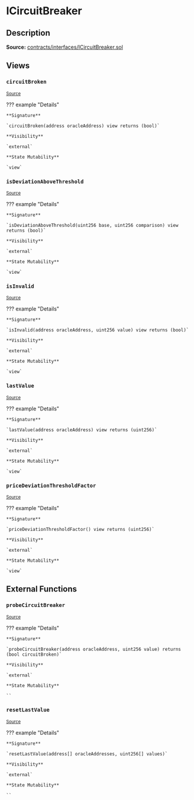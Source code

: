 # ICircuitBreaker

## Description

**Source:** [contracts/interfaces/ICircuitBreaker.sol](https://github.com/Synthetixio/synthetix/tree/v2.101.3/contracts/interfaces/ICircuitBreaker.sol)

## Views

### `circuitBroken`

<sub>[Source](https://github.com/Synthetixio/synthetix/tree/v2.101.3/contracts/interfaces/ICircuitBreaker.sol#L14)</sub>

??? example "Details"

    **Signature**

    `circuitBroken(address oracleAddress) view returns (bool)`

    **Visibility**

    `external`

    **State Mutability**

    `view`

### `isDeviationAboveThreshold`

<sub>[Source](https://github.com/Synthetixio/synthetix/tree/v2.101.3/contracts/interfaces/ICircuitBreaker.sol#L10)</sub>

??? example "Details"

    **Signature**

    `isDeviationAboveThreshold(uint256 base, uint256 comparison) view returns (bool)`

    **Visibility**

    `external`

    **State Mutability**

    `view`

### `isInvalid`

<sub>[Source](https://github.com/Synthetixio/synthetix/tree/v2.101.3/contracts/interfaces/ICircuitBreaker.sol#L6)</sub>

??? example "Details"

    **Signature**

    `isInvalid(address oracleAddress, uint256 value) view returns (bool)`

    **Visibility**

    `external`

    **State Mutability**

    `view`

### `lastValue`

<sub>[Source](https://github.com/Synthetixio/synthetix/tree/v2.101.3/contracts/interfaces/ICircuitBreaker.sol#L12)</sub>

??? example "Details"

    **Signature**

    `lastValue(address oracleAddress) view returns (uint256)`

    **Visibility**

    `external`

    **State Mutability**

    `view`

### `priceDeviationThresholdFactor`

<sub>[Source](https://github.com/Synthetixio/synthetix/tree/v2.101.3/contracts/interfaces/ICircuitBreaker.sol#L8)</sub>

??? example "Details"

    **Signature**

    `priceDeviationThresholdFactor() view returns (uint256)`

    **Visibility**

    `external`

    **State Mutability**

    `view`

## External Functions

### `probeCircuitBreaker`

<sub>[Source](https://github.com/Synthetixio/synthetix/tree/v2.101.3/contracts/interfaces/ICircuitBreaker.sol#L19)</sub>

??? example "Details"

    **Signature**

    `probeCircuitBreaker(address oracleAddress, uint256 value) returns (bool circuitBroken)`

    **Visibility**

    `external`

    **State Mutability**

    ``

### `resetLastValue`

<sub>[Source](https://github.com/Synthetixio/synthetix/tree/v2.101.3/contracts/interfaces/ICircuitBreaker.sol#L17)</sub>

??? example "Details"

    **Signature**

    `resetLastValue(address[] oracleAddresses, uint256[] values)`

    **Visibility**

    `external`

    **State Mutability**

    ``
